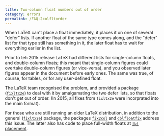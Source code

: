 ```yaml
---
title: Two-column float numbers out of order
category: errors
permalink: /FAQ-2colfltorder
---
```


When LaTeX can't place a float immediately, it places it on one of
several "defer" lists.  If another float of the same type comes
along, and the "defer" list for that type still has something in it,
the later float has to wait for everything earlier in the list.

Prior to teh 2015 release LaTeX had different lists for single-column floats,
and double-column floats; this meant that single-column figures could
overtake double-column figures (or vice-versa), and you observed later
figures appear in the document before early ones.  The same was true,
of course, for tables, or for any user-defined float.

The LaTeX team recognised the problem, and provided a package
([`fixltx2e`](https://ctan.org/pkg/fixltx2e)) to deal with it by amalgamating
the two defer lists, so that floats don't get out of order.
(In 2015, all fixes from `fixltx2e` were incorprated into the main format).

For those who are still running an older LaTeX distribution, in addition to the
general ([`fixltx2e`](https://ctan.org/pkg/fixltx2e)) package, the packages 
[`fix2col`](https://ctan.org/pkg/fix2col) and
[`dblfloatfix`](https://ctan.org/pkg/dblfloatfix) address this issue.
The latter  also has code to place full-width floats at
[`[b]` placement](FAQ-2colfloat).

